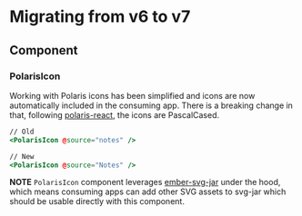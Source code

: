 # Migrating from v6 to v7

## Component

### PolarisIcon

<!-- TODO #polaris-v5 consider adding a codemod to migrate consuming apps -->
Working with Polaris icons has been simplified and icons are now automatically included in the consuming app.
There is a breaking change in that, following [polaris-react](https://github.com/Shopify/polaris-react), the icons are PascalCased.

```hbs
// Old
<PolarisIcon @source="notes" />

// New
<PolarisIcon @source="Notes" />
```

**NOTE** `PolarisIcon` component leverages [ember-svg-jar](https://github.com/ivanvotti/ember-svg-jar) under the hood, which means consuming apps can add other SVG assets to svg-jar which should be usable directly with this component.
